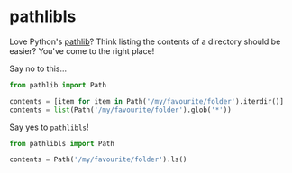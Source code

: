 # pathlibls

Love Python's [pathlib](https://docs.python.org/3/library/pathlib.html)?  Think listing the contents of a directory should be easier? You've come to the right place!

Say no to this...
```python
from pathlib import Path

contents = [item for item in Path('/my/favourite/folder').iterdir()]
contents = list(Path('/my/favourite/folder').glob('*'))
```


Say yes to `pathlibls`!
```python
from pathlibls import Path

contents = Path('/my/favourite/folder').ls()
```
